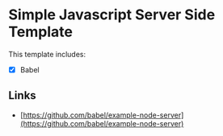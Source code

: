 # Simple Javascript Server Side Template

This template includes:
- [x]  Babel


## Links
- [https://github.com/babel/example-node-server](https://github.com/babel/example-node-server)
